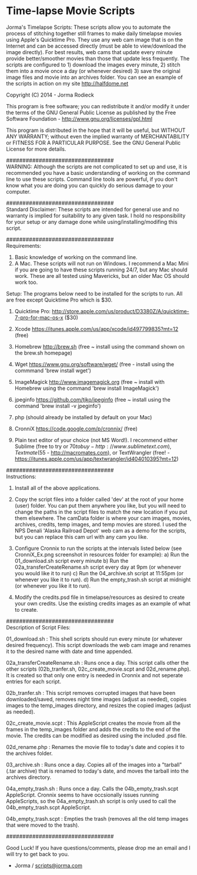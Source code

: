Time-lapse Movie Scripts
=========

Jorma's Timelapse Scripts: These scripts allow you to automate the process of stitching together still frames to make daily timelapse movies using Apple's Quicktime Pro. They use any web cam image that is on the Internet and can be accessed directly (must be able to view/download the image directly). For best results, web cams that update every minute provide better/smoother movies than those that update less frequently. The scripts are configured to 1) download the images every minute, 2) stitch them into a movie once a day (or whenever desired) 3) save the original image files and movie into an archives folder. You can see an example of the scripts in action on my site http://halfdome.net

Copyright (C) 2014 - Jorma Rodieck

This program is free software; you can redistribute it and/or modify it under the terms of the GNU General Public License as published by the Free Software Foundation - http://www.gnu.org/licenses/gpl.html

This program is distributed in the hope that it will be useful, but WITHOUT ANY WARRANTY; without even the implied warranty of
MERCHANTABILITY or FITNESS FOR A PARTICULAR PURPOSE.  See the GNU General Public License for more details.

#################################	
WARNING: Although the scripts are not complicated to set up and use, it is recommended you have a basic understanding of working on the command line to use these scripts. Command line tools are powerful, if you don't know what you are doing you can quickly do serious damage to your computer.

#################################	
Standard Disclaimer: These scripts are intended for general use and no warranty is implied for suitability to any given task. I hold no responsibility for your setup or any damage done while using/installing/modifing this script.

#################################	
Requirements:

1) Basic knowledge of working on the command line.
2) A Mac. These scripts will not run on Windows. I recommend a Mac Mini if you are going to have these scripts running 24/7, but any Mac should work. These are all tested using Mavericks, but an older Mac OS should work too.

Setup: The programs below need to be installed for the scripts to run. All are free except Quicktime Pro which is $30.

1) Quicktime Pro: http://store.apple.com/us/product/D3380Z/A/quicktime-7-pro-for-mac-os-x ($30)

2) Xcode https://itunes.apple.com/us/app/xcode/id497799835?mt=12 (free)

3) Homebrew http://brew.sh (free ~ install using the command shown on the brew.sh homepage)

4) Wget https://www.gnu.org/software/wget/ (free - install using the commmand 'brew install wget')

5) ImageMagick http://www.imagemagick.org (free ~ install with Homebrew using the command 'brew install ImageMagick')

6) jpeginfo https://github.com/tjko/jpeginfo (free ~ install using the command 'brew install -v jpeginfo')

7) php (should already be installed by default on your Mac)

8) CronniX https://code.google.com/p/cronnix/ (free)

9) Plain text editor of your choice (not MS Word!). I recommend either Sublime (free to try or $70 to buy - http://www.sublimetext.com), Textmate ($55 - http://macromates.com), or TextWrangler (free! - https://itunes.apple.com/us/app/textwrangler/id404010395?mt=12)

#################################	
Instructions:

1) Install all of the above applications.

2) Copy the script files into a folder called 'dev' at the root of your home (user) folder. You can put them anywhere you like, but you will need to change the paths in the script files to match the new location if you put them elsewhere. The camData folder is where your cam images, movies, archives, credits, temp images, and temp movies are stored. I used the NPS Denali 'Alaska Railroad Depot' web cam as a demo for the scripts, but you can replace this cam url with any cam you like.

3) Configure Cronnix to run the scripts at the intervals listed below (see CronniX_Ex.png screenshot in resources folder for example):
	a) Run the 01_download.sh script every minute
	b) Run the 02a_transferCreateRename.sh script every day at 9pm (or whenever you would like it to run)
	c) Run the 04_archive.sh script at 11:55pm (or whenever you like it to run).
	d) Run the empty_trash.sh script at midnight (or whenever you like it to run).
	
4) Modify the credits.psd file in timelapse/resources as desired to create your own credits. Use the existing credits images as an example of what to create.

#################################	
Description of Script Files:

01_download.sh : This shell scripts should run every minute (or whatever desired frequency). This script downloads the web cam image and renames it to the desired name with date and time appended.

02a_transferCreateRename.sh : Runs once a day. This script calls other the other scripts (02b_tranfer.sh, 02c_create_movie.scpt and 02d_rename.php). It is created so that only one entry is needed in Cronnix and not seperate entries for each script.

02b_tranfer.sh : This script removes corrupted images that have been downloaded/saved, removes night time images (adjust as needed), copies images to the temp_images directory, and resizes the copied images (adjust as needed).

02c_create_movie.scpt : This AppleScript creates the movie from all the frames in the temp_images folder and adds the credits to the end of the movie. The credits can be modified as desired using the included .psd file.

02d_rename.php : Renames the movie file to today's date and copies it to the archives folder.

03_archive.sh : Runs once a day. Copies all of the images into a "tarball" (.tar archive) that is renamed to today's date, and moves the tarball into the archives directory.

04a_empty_trash.sh : Runs once a day. Calls the 04b_empty_trash.scpt AppleScript. Cronnix seems to have occsionally issues running AppleScripts, so the 04a_empty_trash.sh script is only used to call the 04b_empty_trash.scpt AppleScript.

04b_empty_trash.scpt : Empties the trash (removes all the old temp images that were moved to the trash).

#################################	

Good Luck! If you have questions/comments, please drop me an email and I will try to get back to you.

- Jorma / scripts@jorma.com




 
